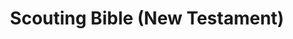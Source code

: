 ---
title: "Scouting Bible (New Testament)"
meta_title: ""
description: ""
image: "/images/new-testa.png"
categories: ["Scouting"]
draft: false
---